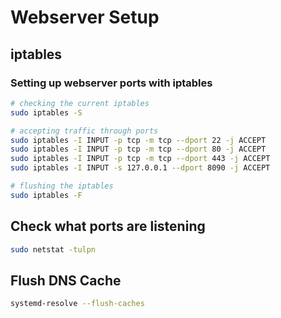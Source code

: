 # Webserver Setup

## iptables
### Setting up webserver ports with iptables
```bash 
# checking the current iptables
sudo iptables -S

# accepting traffic through ports
sudo iptables -I INPUT -p tcp -m tcp --dport 22 -j ACCEPT
sudo iptables -I INPUT -p tcp -m tcp --dport 80 -j ACCEPT
sudo iptables -I INPUT -p tcp -m tcp --dport 443 -j ACCEPT
sudo iptables -I INPUT -s 127.0.0.1 --dport 8090 -j ACCEPT

# flushing the iptables
sudo iptables -F
```

## Check what ports are listening
```bash
sudo netstat -tulpn
```

## Flush DNS Cache

```bash
systemd-resolve --flush-caches
```
